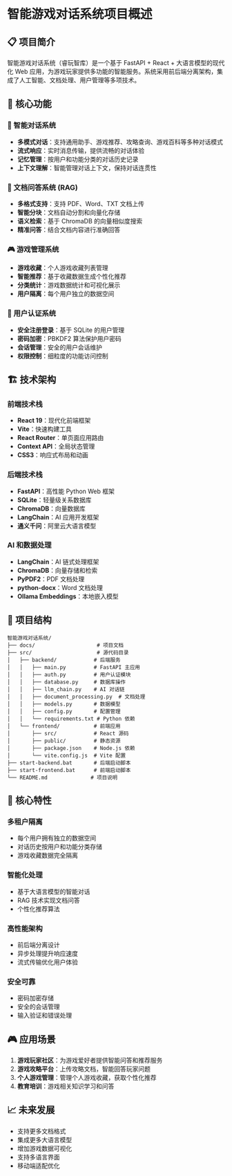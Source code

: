 # 智能游戏对话系统项目概述

## 📋 项目简介

智能游戏对话系统（睿玩智库）是一个基于 FastAPI + React + 大语言模型的现代化 Web 应用，为游戏玩家提供多功能的智能服务。系统采用前后端分离架构，集成了人工智能、文档处理、用户管理等多项技术。

## 🎯 核心功能

### 🤖 智能对话系统
- **多模式对话**：支持通用助手、游戏推荐、攻略查询、游戏百科等多种对话模式
- **流式响应**：实时消息传输，提供流畅的对话体验
- **记忆管理**：按用户和功能分类的对话历史记录
- **上下文理解**：智能管理对话上下文，保持对话连贯性

### 📄 文档问答系统 (RAG)
- **多格式支持**：支持 PDF、Word、TXT 文档上传
- **智能分块**：文档自动分割和向量化存储
- **语义检索**：基于 ChromaDB 的向量相似度搜索
- **精准问答**：结合文档内容进行准确回答

### 🎮 游戏管理系统
- **游戏收藏**：个人游戏收藏列表管理
- **智能推荐**：基于收藏数据生成个性化推荐
- **分类统计**：游戏数据统计和可视化展示
- **用户隔离**：每个用户独立的数据空间

### 🔐 用户认证系统
- **安全注册登录**：基于 SQLite 的用户管理
- **密码加密**：PBKDF2 算法保护用户密码
- **会话管理**：安全的用户会话维护
- **权限控制**：细粒度的功能访问控制

## 🏗️ 技术架构

### 前端技术栈
- **React 19**：现代化前端框架
- **Vite**：快速构建工具
- **React Router**：单页面应用路由
- **Context API**：全局状态管理
- **CSS3**：响应式布局和动画

### 后端技术栈
- **FastAPI**：高性能 Python Web 框架
- **SQLite**：轻量级关系数据库
- **ChromaDB**：向量数据库
- **LangChain**：AI 应用开发框架
- **通义千问**：阿里云大语言模型

### AI 和数据处理
- **LangChain**：AI 链式处理框架
- **ChromaDB**：向量存储和检索
- **PyPDF2**：PDF 文档处理
- **python-docx**：Word 文档处理
- **Ollama Embeddings**：本地嵌入模型

## 📁 项目结构

```
智能游戏对话系统/
├── docs/                    # 项目文档
├── src/                     # 源代码目录
│   ├── backend/            # 后端服务
│   │   ├── main.py         # FastAPI 主应用
│   │   ├── auth.py         # 用户认证模块
│   │   ├── database.py     # 数据库操作
│   │   ├── llm_chain.py    # AI 对话链
│   │   ├── document_processing.py  # 文档处理
│   │   ├── models.py       # 数据模型
│   │   ├── config.py       # 配置管理
│   │   └── requirements.txt # Python 依赖
│   └── frontend/           # 前端应用
│       ├── src/            # React 源码
│       ├── public/         # 静态资源
│       ├── package.json    # Node.js 依赖
│       └── vite.config.js  # Vite 配置
├── start-backend.bat       # 后端启动脚本
├── start-frontend.bat      # 前端启动脚本
└── README.md              # 项目说明
```

## 🌟 核心特性

### 多租户隔离
- 每个用户拥有独立的数据空间
- 对话历史按用户和功能分类存储
- 游戏收藏数据完全隔离

### 智能化处理
- 基于大语言模型的智能对话
- RAG 技术实现文档问答
- 个性化推荐算法

### 高性能架构
- 前后端分离设计
- 异步处理提升响应速度
- 流式传输优化用户体验

### 安全可靠
- 密码加密存储
- 安全的会话管理
- 输入验证和错误处理

## 🎮 应用场景

1. **游戏玩家社区**：为游戏爱好者提供智能问答和推荐服务
2. **游戏攻略平台**：上传攻略文档，智能回答玩家问题
3. **个人游戏管理**：管理个人游戏收藏，获取个性化推荐
4. **教育培训**：游戏相关知识学习和问答

## 📈 未来发展

- 支持更多文档格式
- 集成更多大语言模型
- 增加游戏数据可视化
- 支持多语言界面
- 移动端适配优化
